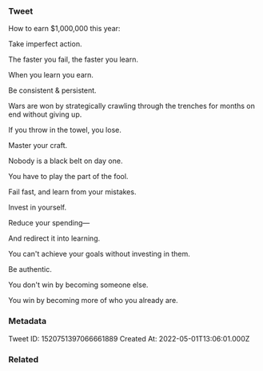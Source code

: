 ### Tweet
How to earn $1,000,000 this year:

Take imperfect action.

The faster you fail, the faster you learn.

When you learn you earn.

Be consistent &amp; persistent.

Wars are won by strategically crawling through the trenches for months on end without giving up.

If you throw in the towel, you lose.

Master your craft.

Nobody is a black belt on day one.

You have to play the part of the fool.

Fail fast, and learn from your mistakes.

Invest in yourself.

Reduce your spending—

And redirect it into learning.

You can't achieve your goals without investing in them.

Be authentic.

You don't win by becoming someone else.

You win by becoming more of who you already are.

### Metadata
Tweet ID: 1520751397066661889
Created At: 2022-05-01T13:06:01.000Z

### Related

